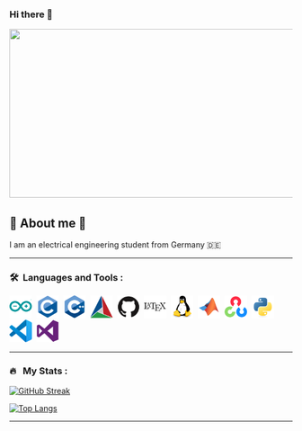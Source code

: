 ### Hi there 👋

<p align="center"><img src="https://media.giphy.com/media/v1.Y2lkPTc5MGI3NjExODE3NWU3ZmViMjdmMGNmODZiZmI3NGEwZmU5NGEzZDVjMjk1OTFiYiZlcD12MV9pbnRlcm5hbF9naWZzX2dpZklkJmN0PWc/7NoNw4pMNTvgc/giphy.gif" width="600" height="300"  /></p>

## 🌸 About me 🌸
I am an electrical engineering student from Germany 🇩🇪

---

### 🛠 &nbsp;Languages and Tools :

<p>
<img src="https://github.com/devicons/devicon/blob/master/icons/arduino/arduino-original.svg" title="Arduino" alt="Arduino" width="40" height="40"/>&nbsp;
<img src="https://github.com/devicons/devicon/blob/master/icons/c/c-original.svg" title="c" alt="c" width="40" height="40"/>&nbsp;
<img src="https://github.com/devicons/devicon/blob/master/icons/cplusplus/cplusplus-original.svg" title="cplusplus" alt="cplusplus" width="40" height="40"/>&nbsp;
<img src="https://github.com/devicons/devicon/blob/master/icons/cmake/cmake-original.svg" title="cmake" alt="cmake" width="40" height="40"/>&nbsp;
<img src="https://github.com/devicons/devicon/blob/master/icons/github/github-original.svg" title="github" alt="github" width="40" height="40"/>&nbsp;
<img src="https://github.com/devicons/devicon/blob/master/icons/latex/latex-original.svg" title="latex" alt="latex" width="40" height="40"/>&nbsp;
<img src="https://github.com/devicons/devicon/blob/master/icons/linux/linux-original.svg" title="linux" alt="linux " width="40" height="40"/>&nbsp;
<img src="https://github.com/devicons/devicon/blob/master/icons/matlab/matlab-original.svg"  title="matlab" alt="matlab" width="40" height="40"/>&nbsp;
<img src="https://github.com/devicons/devicon/blob/master/icons/opencv/opencv-original.svg" title="opencv" alt="opencv" width="40" height="40"/>&nbsp;
<img src="https://github.com/devicons/devicon/blob/master/icons/python/python-original.svg" title="python" alt="python" width="40" height="40"/>&nbsp;
<img src="https://github.com/devicons/devicon/blob/master/icons/vscode/vscode-original.svg" title="vscode" alt="vscode" width="40" height="40"/>&nbsp;
<img src="https://github.com/devicons/devicon/blob/master/icons/visualstudio/visualstudio-plain.svg" title="visualstudio"  alt="visualstudio" width="40" height="40"/>&nbsp;
</p>

---

### 🔥 &nbsp; My Stats :
[![GitHub Streak](http://github-readme-streak-stats.herokuapp.com?user=DiepLau&theme=dark&background=000000)](https://git.io/streak-stats)

[![Top Langs](https://github-readme-stats.vercel.app/api/top-langs/?username=DiepLau&layout=compact&theme=vision-friendly-dark)](https://github.com/anuraghazra/github-readme-stats)

---
<!--
**DiepLau/DiepLau** is a ✨ _special_ ✨ repository because its `README.md` (this file) appears on your GitHub profile.

Here are some ideas to get you started:

- 🔭 I’m currently working on ...
- 🌱 I’m currently learning ...
- 👯 I’m looking to collaborate on ...
- 🤔 I’m looking for help with ...
- 💬 Ask me about ...
- 📫 How to reach me: ...
- ⚡ Fun fact: ...
-->
